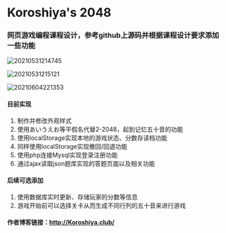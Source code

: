 # Koroshiya's 2048

### 网页游戏编程课程设计，参考github上源码并根据课程设计要求添加一些功能

![20210531214745](https://koroshiya-image-host.oss-cn-shenzhen.aliyuncs.com/20210531214745.png)

![20210531215121](https://koroshiya-image-host.oss-cn-shenzhen.aliyuncs.com/20210531215121.png)

![20210604221353](https://koroshiya-image-host.oss-cn-shenzhen.aliyuncs.com/20210604221353.png)

#### 目前实现

1. 制作并修改外观样式
2. 使用あいうえお等平假名代替2-2048，起到记忆五十音的功能
3. 使用localStorage实现本地的游戏状态、分数存读档功能
4. 同样使用localStorage实现撤回/回退功能
5. 使用php连接Mysql实现登录注册功能
6. 通过ajax读取json题库实现的答题页面以及相关功能

#### 后续可选添加

1. 使用数据库实时更新、存储玩家的分数等信息
2. 游戏开始前可以选择关卡从而生成不同行列的五十音来进行游戏

#### 作者博客链接：<http://Koroshiya.club/>
